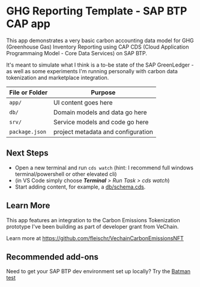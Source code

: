 # GHG Reporting Template - SAP BTP CAP app

This app demonstrates a very basic carbon accounting data model for GHG (Greenhouse Gas) Inventory Reporting using CAP CDS (Cloud Application Programmaing Model - Core Data Services) on SAP BTP.

It's meant to simulate what I think is a to-be state of the SAP GreenLedger - as well as some experiments I'm running personally with carbon data tokenization and marketplace integration.

File or Folder | Purpose
---------|----------
`app/` | UI content goes here
`db/` | Domain models and data go here
`srv/` | Service models and code go here
`package.json` | project metadata and configuration


## Next Steps

- Open a new terminal and run `cds watch` (hint: I recommend full windows terminal/powershell or other elevated cli)
- (in VS Code simply choose _**Terminal** > Run Task > cds watch_)
- Start adding content, for example, a [db/schema.cds](db/schema.cds).


## Learn More

This app features an integration to the Carbon Emissions Tokenization prototype I've been building as part of developer grant from VeChain.

Learn more at https://github.com/fleischr/VechainCarbonEmissionsNFT


## Recommended add-ons

Need to get your SAP BTP dev environment set up locally? Try the <a href="https://github.com/fleischr/sapbtp_dev_readiness">Batman test</a>